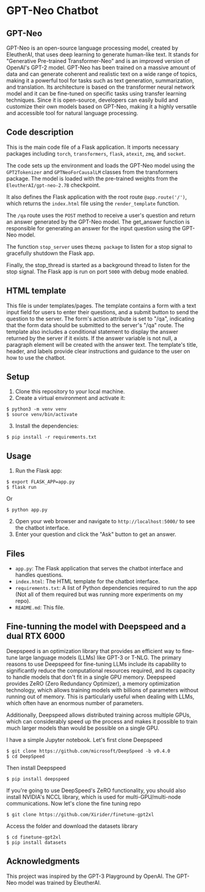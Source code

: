 # GPT-Neo Chatbot
## GPT-Neo
GPT-Neo is an open-source language processing model, created by EleutherAI, that uses deep learning to generate human-like text. It stands for "Generative Pre-trained Transformer-Neo" and is an improved version of OpenAI's GPT-2 model. GPT-Neo has been trained on a massive amount of data and can generate coherent and realistic text on a wide range of topics, making it a powerful tool for tasks such as text generation, summarization, and translation. Its architecture is based on the transformer neural network model and it can be fine-tuned on specific tasks using transfer learning techniques. Since it is open-source, developers can easily build and customize their own models based on GPT-Neo, making it a highly versatile and accessible tool for natural language processing.
## Code description 
This is the main code file of a Flask application. It imports necessary packages including `torch`, `transformers`, `flask`, `atexit`, `zmq`, and `socket`.

The code sets up the environment and loads the GPT-Neo model using the `GPT2Tokenizer` and `GPTNeoForCausalLM` classes from the transformers package. The model is loaded with the pre-trained weights from the `EleutherAI/gpt-neo-2.7B` checkpoint.

It also defines the Flask application with the root route `@app.route('/')`, which returns the `index.html` file using the `render_template` function.

The `/qa` route uses the `POST` method to receive a user's question and return an answer generated by the GPT-Neo model. The get_answer function is responsible for generating an answer for the input question using the GPT-Neo model.

The function `stop_server` uses the`zmq package` to listen for a stop signal to gracefully shutdown the Flask app.

Finally, the stop_thread is started as a background thread to listen for the stop signal. The Flask app is run on port `5000` with debug mode enabled.
## HTML template
This file is under templates/pages. The template contains a form with a text input field for users to enter their questions, and a submit button to send the question to the server. The form's action attribute is set to "/qa", indicating that the form data should be submitted to the server's "/qa" route. The template also includes a conditional statement to display the answer returned by the server if it exists. If the answer variable is not null, a paragraph element will be created with the answer text. The template's title, header, and labels provide clear instructions and guidance to the user on how to use the chatbot.
## Setup
1. Clone this repository to your local machine.
2. Create a virtual environment and activate it:
```
$ python3 -m venv venv
$ source venv/bin/activate
```
3. Install the dependencies:
```
$ pip install -r requirements.txt
```
## Usage
1. Run the Flask app:
```
$ export FLASK_APP=app.py
$ flask run
```
Or
```
$ python app.py
```
2. Open your web browser and navigate to `http://localhost:5000/` to see the chatbot interface.
3. Enter your question and click the "Ask" button to get an answer.
## Files
- `app.py`: The Flask application that serves the chatbot interface and handles questions.
- `index.html`: The HTML template for the chatbot interface.
- `requirements.txt`: A list of Python dependencies required to run the app (Not all of them required but was running more experiments on my repo).
- `README.md`: This file.

## Fine-tunning the model with Deepspeed and a dual RTX 6000
Deepspeed is an optimization library that provides an efficient way to fine-tune large language models (LLMs) like GPT-3 or T-NLG. The primary reasons to use Deepspeed for fine-tuning LLMs include its capability to significantly reduce the computational resources required, and its capacity to handle models that don't fit in a single GPU memory.
Deepspeed provides ZeRO (Zero Redundancy Optimizer), a memory optimization technology, which allows training models with billions of parameters without running out of memory. This is particularly useful when dealing with LLMs, which often have an enormous number of parameters.

Additionally, Deepspeed allows distributed training across multiple GPUs, which can considerably speed up the process and makes it possible to train much larger models than would be possible on a single GPU.

I have a simple Jupyter notebook. Let's first clone Deepspeed
```
$ git clone https://github.com/microsoft/DeepSpeed -b v0.4.0
$ cd DeepSpeed
```
Then install Deepspeed
```
$ pip install deepspeed
```
If you're going to use DeepSpeed's ZeRO functionality, you should also install NVIDIA's NCCL library, which is used for multi-GPU/multi-node communications.
Now let's clone the fine tuning repo
```
$ git clone https://github.com/Xirider/finetune-gpt2xl
```
Access the folder and download the datasets library
```
$ cd finetune-gpt2xl
$ pip install datasets
```
## Acknowledgments
This project was inspired by the GPT-3 Playground by OpenAI. The GPT-Neo model was trained by EleutherAI.
